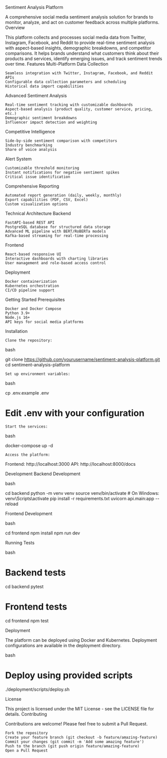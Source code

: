 Sentiment Analysis Platform

A comprehensive social media sentiment analysis solution for brands to monitor, analyze, and act on customer feedback across multiple platforms.
Overview

This platform collects and processes social media data from Twitter, Instagram, Facebook, and Reddit to provide real-time sentiment analysis with aspect-based insights, demographic breakdowns, and competitor comparisons. It helps brands understand what customers think about their products and services, identify emerging issues, and track sentiment trends over time.
Features
Multi-Platform Data Collection

    Seamless integration with Twitter, Instagram, Facebook, and Reddit APIs
    Configurable data collection parameters and scheduling
    Historical data import capabilities

Advanced Sentiment Analysis

    Real-time sentiment tracking with customizable dashboards
    Aspect-based analysis (product quality, customer service, pricing, etc.)
    Demographic sentiment breakdowns
    Influencer impact detection and weighting

Competitive Intelligence

    Side-by-side sentiment comparison with competitors
    Industry benchmarking
    Share of voice analysis

Alert System

    Customizable threshold monitoring
    Instant notifications for negative sentiment spikes
    Critical issue identification

Comprehensive Reporting

    Automated report generation (daily, weekly, monthly)
    Export capabilities (PDF, CSV, Excel)
    Custom visualization options

Technical Architecture
Backend

    FastAPI-based REST API
    PostgreSQL database for structured data storage
    Advanced ML pipeline with BERT/RoBERTa models
    Kafka-based streaming for real-time processing

Frontend

    React-based responsive UI
    Interactive dashboards with charting libraries
    User management and role-based access control

Deployment

    Docker containerization
    Kubernetes orchestration
    CI/CD pipeline support

Getting Started
Prerequisites

    Docker and Docker Compose
    Python 3.9+
    Node.js 16+
    API keys for social media platforms

Installation

    Clone the repository:

bash

git clone https://github.com/yourusername/sentiment-analysis-platform.git
cd sentiment-analysis-platform

    Set up environment variables:

bash

cp .env.example .env

# Edit .env with your configuration

    Start the services:

bash

docker-compose up -d

    Access the platform:

Frontend: http://localhost:3000
API: http://localhost:8000/docs

Development
Backend Development

bash

cd backend
python -m venv venv
source venv/bin/activate # On Windows: venv\Scripts\activate
pip install -r requirements.txt
uvicorn api.main:app --reload

Frontend Development

bash

cd frontend
npm install
npm run dev

Running Tests

bash

# Backend tests

cd backend
pytest

# Frontend tests

cd frontend
npm test

Deployment

The platform can be deployed using Docker and Kubernetes. Deployment configurations are available in the deployment directory.

bash

# Deploy using provided scripts

./deployment/scripts/deploy.sh

License

This project is licensed under the MIT License - see the LICENSE file for details.
Contributing

Contributions are welcome! Please feel free to submit a Pull Request.

    Fork the repository
    Create your feature branch (git checkout -b feature/amazing-feature)
    Commit your changes (git commit -m 'Add some amazing feature')
    Push to the branch (git push origin feature/amazing-feature)
    Open a Pull Request

